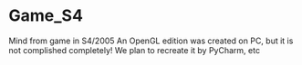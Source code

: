 # Game_S4
Mind from game in S4/2005
An OpenGL edition was created on PC, but it is not complished completely!
We plan to recreate it by PyCharm, etc
